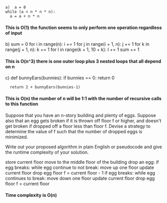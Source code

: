     a)  a = 0
    while (a < n * n * n):
      a = a + n * n

#### This is O(1) the function seems to only perform one operation regardless of input

b) sum = 0
for i in range(n):
i += 1
for j in range(i + 1, n):
j += 1
for k in range(j + 1, n):
k += 1
for l in range(k + 1, 10 + k):
l += 1
sum += 1

#### This is O(n^3) there is one outer loop plus 3 nested loops that all depend on n

c) def bunnyEars(bunnies):
if bunnies == 0:
return 0

      return 2 + bunnyEars(bunnies-1)

#### This is O(n) the number of n will be 1:1 with the number of recursive calls to this function

Suppose that you have an n-story building and plenty of eggs.
Suppose also that an egg gets broken if it is thrown off floor f or higher,
and doesn't get broken if dropped off a floor less than floor f.
Devise a strategy to determine the value of f such that the number of dropped eggs is minimized.

Write out your proposed algorithm in plain English or pseudocode and give the runtime complexity of your solution.

store current floor
move to the middle floor of the building
drop an egg:
if egg breaks:
while egg continue to not break:
move up one floor
update current floor
drop egg
floor f = current floor - 1
if egg breaks:
while egg continues to break:
move down one floor
update current floor
drop egg
floor f = current floor

#### Time complexity is O(n)
